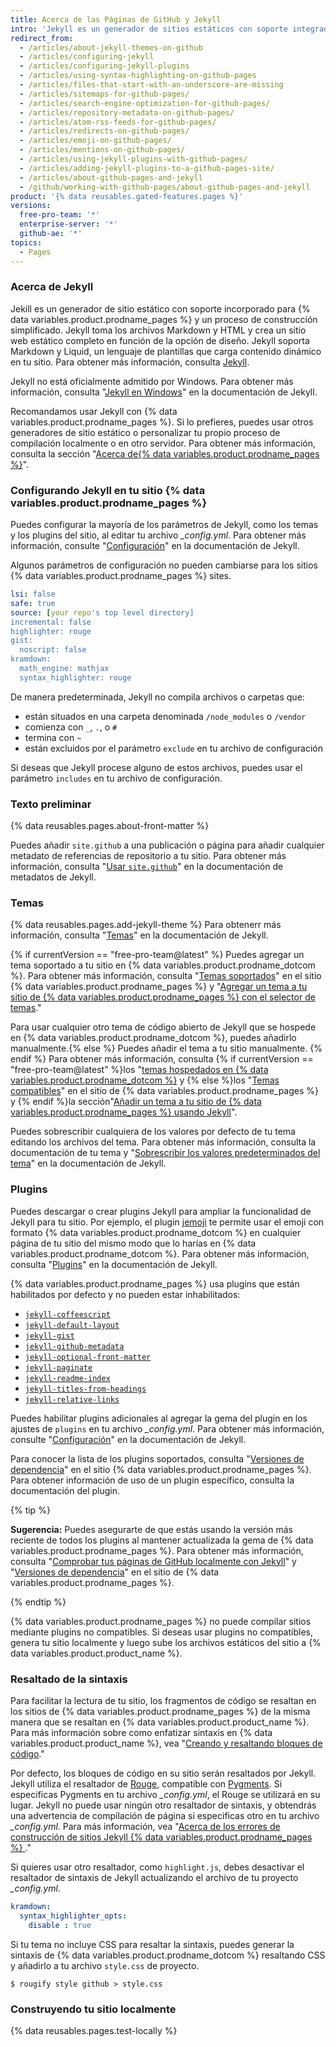 ```yaml
---
title: Acerca de las Páginas de GitHub y Jekyll
intro: 'Jekyll es un generador de sitios estáticos con soporte integrado para {% data variables.product.prodname_pages %}.'
redirect_from:
  - /articles/about-jekyll-themes-on-github
  - /articles/configuring-jekyll
  - /articles/configuring-jekyll-plugins
  - /articles/using-syntax-highlighting-on-github-pages
  - /articles/files-that-start-with-an-underscore-are-missing
  - /articles/sitemaps-for-github-pages/
  - /articles/search-engine-optimization-for-github-pages/
  - /articles/repository-metadata-on-github-pages/
  - /articles/atom-rss-feeds-for-github-pages/
  - /articles/redirects-on-github-pages/
  - /articles/emoji-on-github-pages/
  - /articles/mentions-on-github-pages/
  - /articles/using-jekyll-plugins-with-github-pages/
  - /articles/adding-jekyll-plugins-to-a-github-pages-site/
  - /articles/about-github-pages-and-jekyll
  - /github/working-with-github-pages/about-github-pages-and-jekyll
product: '{% data reusables.gated-features.pages %}'
versions:
  free-pro-team: '*'
  enterprise-server: '*'
  github-ae: '*'
topics:
  - Pages
---
```


### Acerca de Jekyll

Jekill es un generador de sitio estático con soporte incorporado para {% data variables.product.prodname_pages %} y un proceso de construcción simplificado. Jekyll toma los archivos Markdown y HTML y crea un sitio web estático completo en función de la opción de diseño. Jekyll soporta Markdown y Liquid, un lenguaje de plantillas que carga contenido dinámico en tu sitio. Para obtener más información, consulta [Jekyll](https://jekyllrb.com/).

Jekyll no está oficialmente admitido por Windows. Para obtener más información, consulta "[Jekyll en Windows](http://jekyllrb.com/docs/windows/#installation)" en la documentación de Jekyll.

Recomandamos usar Jekyll con {% data variables.product.prodname_pages %}. Si lo prefieres, puedes usar otros generadores de sitio estático o personalizar tu propio proceso de compilación localmente o en otro servidor. Para obtener más información, consulta la sección "[Acerca de{% data variables.product.prodname_pages %}](/articles/about-github-pages#static-site-generators)".

### Configurando Jekyll en tu sitio {% data variables.product.prodname_pages %}

Puedes configurar la mayoría de los parámetros de Jekyll, como los temas y los plugins del sitio, al editar tu archivo *_config.yml*. Para obtener más información, consulte "[Configuración](https://jekyllrb.com/docs/configuration/)" en la documentación de Jekyll.

Algunos parámetros de configuración no pueden cambiarse para los sitios {% data variables.product.prodname_pages %} sites.

```yaml
lsi: false
safe: true
source: [your repo's top level directory]
incremental: false
highlighter: rouge
gist:
  noscript: false
kramdown:
  math_engine: mathjax
  syntax_highlighter: rouge
```

De manera predeterminada, Jekyll no compila archivos o carpetas que:
- están situados en una carpeta denominada `/node_modules` o `/vendor`
- comienza con `_`, `.`, o `#`
- termina con `~`
- están excluidos por el parámetro `exclude` en tu archivo de configuración

Si deseas que Jekyll procese alguno de estos archivos, puedes usar el parámetro `includes` en tu archivo de configuración.

### Texto preliminar

{% data reusables.pages.about-front-matter %}

Puedes añadir `site.github` a una publicación o página para añadir cualquier metadato de referencias de repositorio a tu sitio. Para obtener más información, consulta "[Usar `site.github`](https://jekyll.github.io/github-metadata/site.github/)" en la documentación de metadatos de Jekyll.

### Temas

{% data reusables.pages.add-jekyll-theme %} Para obtenerr más información, consulta "[Temas](https://jekyllrb.com/docs/themes/)" en la documentación de Jekyll.

{% if currentVersion == "free-pro-team@latest" %}
Puedes agregar un tema soportado a tu sitio en {% data variables.product.prodname_dotcom %}. Para obtener más información, consulta "[Temas soportados](https://pages.github.com/themes/)" en el sitio {% data variables.product.prodname_pages %} y "[Agregar un tema a tu sitio de {% data variables.product.prodname_pages %} con el selector de temas](/articles/adding-a-theme-to-your-github-pages-site-with-the-theme-chooser)."

Para usar cualquier otro tema de código abierto de Jekyll que se hospede en {% data variables.product.prodname_dotcom %}, puedes añadirlo manualmente.{% else %} Puedes añadir el tema a tu sitio manualmente. {% endif %} Para obtener más información, consulta {% if currentVersion == "free-pro-team@latest" %}los "[temas hospedados en {% data variables.product.prodname_dotcom %}](https://github.com/topics/jekyll-theme) y {% else %}los "[Temas compatibles](https://pages.github.com/themes/)" en el sitio de {% data variables.product.prodname_pages %} y {% endif %}la sección"[Añadir un tema a tu sitio de {% data variables.product.prodname_pages %} usando Jekyll](/articles/adding-a-theme-to-your-github-pages-site-using-jekyll)".

Puedes sobrescribir cualquiera de los valores por defecto de tu tema editando los archivos del tema. Para obtener más información, consulta la documentación de tu tema y "[Sobrescribir los valores predeterminados del tema](https://jekyllrb.com/docs/themes/#overriding-theme-defaults)" en la documentación de Jekyll.

### Plugins

Puedes descargar o crear plugins Jekyll para ampliar la funcionalidad de Jekyll para tu sitio. Por ejemplo, el plugin [jemoji](https://github.com/jekyll/jemoji) te permite usar el emoji con formato {% data variables.product.prodname_dotcom %} en cualquier página de tu sitio del mismo modo que lo harías en {% data variables.product.prodname_dotcom %}. Para obtener más información, consulta "[Plugins](https://jekyllrb.com/docs/plugins/)" en la documentación de Jekyll.

{% data variables.product.prodname_pages %} usa plugins que están habilitados por defecto y no pueden estar inhabilitados:
- [`jekyll-coffeescript`](https://github.com/jekyll/jekyll-coffeescript)
- [`jekyll-default-layout`](https://github.com/benbalter/jekyll-default-layout)
- [`jekyll-gist`](https://github.com/jekyll/jekyll-gist)
- [`jekyll-github-metadata`](https://github.com/jekyll/github-metadata)
- [`jekyll-optional-front-matter`](https://github.com/benbalter/jekyll-optional-front-matter)
- [`jekyll-paginate`](https://github.com/jekyll/jekyll-paginate)
- [`jekyll-readme-index`](https://github.com/benbalter/jekyll-readme-index)
- [`jekyll-titles-from-headings`](https://github.com/benbalter/jekyll-titles-from-headings)
- [`jekyll-relative-links`](https://github.com/benbalter/jekyll-relative-links)

Puedes habilitar plugins adicionales al agregar la gema del plugin en los ajustes de `plugins` en tu archivo *_config.yml*. Para obtener más información, consulte "[Configuración](https://jekyllrb.com/docs/configuration/)" en la documentación de Jekyll.

Para conocer la lista de los plugins soportados, consulta "[Versiones de dependencia](https://pages.github.com/versions/)" en el sitio {% data variables.product.prodname_pages %}.  Para obtener información de uso de un plugin específico, consulta la documentación del plugin.

{% tip %}

**Sugerencia:** Puedes asegurarte de que estás usando la versión más reciente de todos los plugins al mantener actualizada la gema de {% data variables.product.prodname_pages %}. Para obtener más información, consulta "[Comprobar tus páginas de GitHub localmente con Jekyll](/articles/testing-your-github-pages-site-locally-with-jekyll#updating-the-github-pages-gem)" y "[Versiones de dependencia](https://pages.github.com/versions/)" en el sitio de {% data variables.product.prodname_pages %}.

{% endtip %}

{% data variables.product.prodname_pages %} no puede compilar sitios mediante plugins no compatibles. Si deseas usar plugins no compatibles, genera tu sitio localmente y luego sube los archivos estáticos del sitio a {% data variables.product.product_name %}.

### Resaltado de la sintaxis

Para facilitar la lectura de tu sitio, los fragmentos de código se resaltan en los sitios de {% data variables.product.prodname_pages %} de la misma manera que se resaltan en {% data variables.product.product_name %}. Para más información sobre como enfatizar sintaxis en {% data variables.product.product_name %}, vea "[Creando y resaltando bloques de código](/articles/creating-and-highlighting-code-blocks)."

Por defecto, los bloques de código en su sitio serán resaltados por Jekyll. Jekyll utiliza el resaltador de [Rouge](https://github.com/jneen/rouge), compatible con [Pygments](http://pygments.org/). Si especificas Pygments en tu archivo *_config.yml*, el Rouge se utilizará en su lugar. Jekyll no puede usar ningún otro resaltador de sintaxis, y obtendrás una advertencia de compilación de página si especificas otro en tu archivo *_config.yml*. Para más información, vea "[Acerca de los errores de construcción de sitios Jekyll {% data variables.product.prodname_pages %} ](/articles/about-jekyll-build-errors-for-github-pages-sites)."

Si quieres usar otro resaltador, como `highlight.js`, debes desactivar el resaltador de sintaxis de Jekyll actualizando el archivo de tu proyecto *_config.yml*.

```yaml
kramdown:
  syntax_highlighter_opts:
    disable : true
```

Si tu tema no incluye CSS para resaltar la sintaxis, puedes generar la sintaxis de {% data variables.product.prodname_dotcom %} resaltando CSS y añadirlo a tu archivo `style.css` de proyecto.

```shell
$ rougify style github > style.css
```

### Construyendo tu sitio localmente

{% data reusables.pages.test-locally %}
